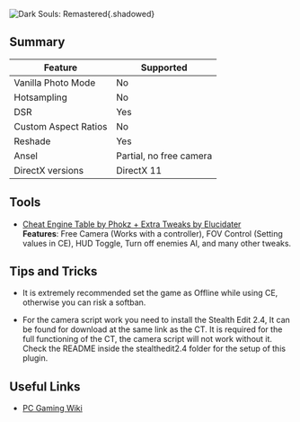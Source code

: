 ![Dark Souls: Remastered](Images\dark_souls_remastered.png "Shot by Rike"){.shadowed}

## Summary

Feature | Supported
--|--
Vanilla Photo Mode | No
Hotsampling | No
DSR | Yes
Custom Aspect Ratios | No
Reshade | Yes 
Ansel | Partial, no free camera
DirectX versions | DirectX 11
 
## Tools

* [Cheat Engine Table by Phokz + Extra Tweaks by Elucidater](https://fearlessrevolution.com/viewtopic.php?t=8422)  
**Features**: Free Camera (Works with a controller), FOV Control (Setting values in CE), HUD Toggle, Turn off enemies AI, and many other tweaks.

## Tips and Tricks

* It is extremely recommended set the game as Offline while using CE, otherwise you can risk a softban.

* For the camera script work you need to install the Stealth Edit 2.4, It can be found for download at the same link as the CT. It is required for the full functioning of the CT, the camera script will not work without it. Check the README inside the stealthedit2.4 folder for the setup of this plugin.

## Useful Links

* [PC Gaming Wiki](https://pcgamingwiki.com/wiki/Dark_Souls_Remastered)